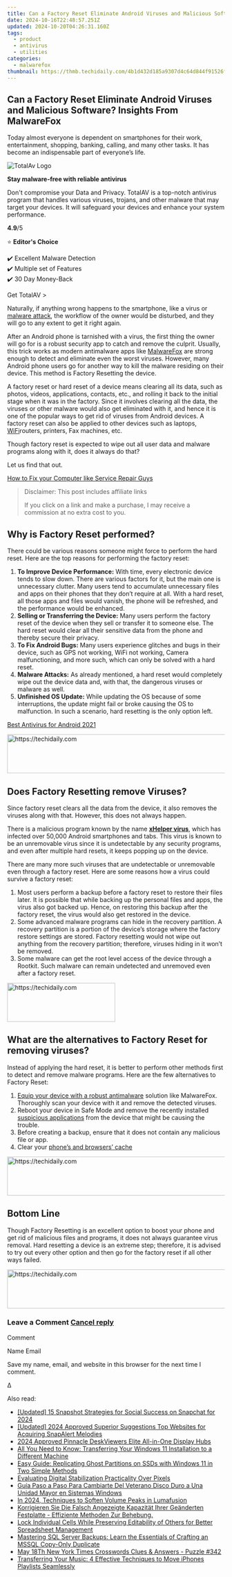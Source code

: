 ```yaml
---
title: Can a Factory Reset Eliminate Android Viruses and Malicious Software? Insights From MalwareFox
date: 2024-10-16T22:48:57.251Z
updated: 2024-10-20T04:26:31.160Z
tags:
  - product
  - antivirus
  - utilities
categories:
  - malwarefox
thumbnail: https://thmb.techidaily.com/4b1d432d185a9307d4c64d844f91526f6a3048c24d149908b382d0c549a92a65.jpg
---
```


## Can a Factory Reset Eliminate Android Viruses and Malicious Software? Insights From MalwareFox

Today almost everyone is dependent on smartphones for their work, entertainment, shopping, banking, calling, and many other tasks. It has become an indispensable part of everyone’s life.

![TotalAv Logo](https://www.malwarefox.com/wp-content/uploads/2024/02/totalav-svg.webp "totalav-svg")

**Stay malware-free with reliable antivirus**

Don't compromise your Data and Privacy. TotalAV is a top-notch antivirus program that handles various viruses, trojans, and other malware that may target your devices. It will safeguard your devices and enhance your system performance.

**4.9**/5

⭐ **Editor's Choice**

✔️ Excellent Malware Detection  
✔️ Multiple set of Features  
✔️ 30 Day Money-Back

[](https://tools.techidaily.com/malwarefox/products/) Get TotalAV > 

Naturally, if anything wrong happens to the smartphone, like a virus or [malware attack](https://tools.techidaily.com/malwarefox/products/), the workflow of the owner would be disturbed, and they will go to any extent to get it right again.

After an Android phone is tarnished with a virus, the first thing the owner will go for is a robust security app to catch and remove the culprit. Usually, this trick works as modern antimalware apps like [MalwareFox](https://tools.techidaily.com/malwarefox/products/) are strong enough to detect and eliminate even the worst viruses. However, many Android phone users go for another way to kill the malware residing on their device. This method is Factory Resetting the device. 

A factory reset or hard reset of a device means clearing all its data, such as photos, videos, applications, contacts, etc., and rolling it back to the initial stage when it was in the factory. Since it involves clearing all the data, the viruses or other malware would also get eliminated with it, and hence it is one of the popular ways to get rid of viruses from Android devices. A factory reset can also be applied to other devices such as laptops, [WiFi](https://tools.techidaily.com/malwarefox/products/)routers, printers, Fax machines, etc.

Though factory reset is expected to wipe out all user data and malware programs along with it, does it always do that?

Let us find that out.

[How to Fix your Computer like Service Repair Guys](https://tools.techidaily.com/malwarefox/products/)

>  Disclaimer: This post includes affiliate links
>
>  If you click on a link and make a purchase, I may receive a commission at no extra cost to you.
>

## Why is Factory Reset performed?

There could be various reasons someone might force to perform the hard reset. Here are the top reasons for performing the factory reset:

1. **To Improve Device Performance:** With time, every electronic device tends to slow down. There are various factors for it, but the main one is unnecessary clutter. Many users tend to accumulate unnecessary files and apps on their phones that they don’t require at all. With a hard reset, all those apps and files would vanish, the phone will be refreshed, and the performance would be enhanced.
2. **Selling or Transferring the Device:** Many users perform the factory reset of the device when they sell or transfer it to someone else. The hard reset would clear all their sensitive data from the phone and thereby secure their privacy.
3. **To Fix Android Bugs:** Many users experience glitches and bugs in their device, such as GPS not working, WiFi not working, Camera malfunctioning, and more such, which can only be solved with a hard reset.
4. **Malware Attacks:** As already mentioned, a hard reset would completely wipe out the device data and, with that, the dangerous viruses or malware as well.
5. **Unfinished OS Update:** While updating the OS because of some interruptions, the update might fail or broke causing the OS to malfunction. In such a scenario, hard resetting is the only option left.

[Best Antivirus for Android 2021](https://tools.techidaily.com/malwarefox/products/)

<!-- affiliate ads begin -->
<a href="https://united.elfm.net/c/5597632/517826/4704" target="_top" id="517826">
  <img src="//a.impactradius-go.com/display-ad/4704-517826" border="0" alt="https://techidaily.com" width="728" height="90"/>
</a>
<img height="0" width="0" src="https://united.elfm.net/i/5597632/517826/4704" style="position:absolute;visibility:hidden;" border="0" />
<!-- affiliate ads end -->

## Does Factory Resetting remove Viruses?

Since factory reset clears all the data from the device, it also removes the viruses along with that. However, this does not always happen.

There is a malicious program known by the name **[xHelper virus](http://zdnet.com/article/new-unremovable-xhelper-malware-has-infected-45000-android-devices/)**, which has infected over 50,000 Android smartphones and tabs. This virus is known to be an unremovable virus since it is undetectable by any security programs, and even after multiple hard resets, it keeps popping up on the device.

There are many more such viruses that are undetectable or unremovable even through a factory reset. Here are some reasons how a virus could survive a factory reset:

1. Most users perform a backup before a factory reset to restore their files later. It is possible that while backing up the personal files and apps, the virus also got backed up. Hence, on restoring this backup after the factory reset, the virus would also get restored in the device.
2. Some advanced malware programs can hide in the recovery partition. A recovery partition is a portion of the device’s storage where the factory restore settings are stored. Factory resetting would not wipe out anything from the recovery partition; therefore, viruses hiding in it won’t be removed.
3. Some malware can get the root level access of the device through a Rootkit. Such malware can remain undetected and unremoved even after a factory reset.

<!-- affiliate ads begin -->
<a href="https://bluettius.sjv.io/c/5597632/2139120/17108" target="_top" id="2139120">
  <img src="//a.impactradius-go.com/display-ad/17108-2139120" border="0" alt="https://techidaily.com" width="250" height="90"/>
</a>
<img height="0" width="0" src="https://bluettius.sjv.io/i/5597632/2139120/17108" style="position:absolute;visibility:hidden;" border="0" />
<!-- affiliate ads end -->

## What are the alternatives to Factory Reset for removing viruses?

Instead of applying the hard reset, it is better to perform other methods first to detect and remove malware programs. Here are the few alternatives to Factory Reset:

1. [Equip your device with a robust antimalware](https://tools.techidaily.com/malwarefox/products/) solution like MalwareFox. Thoroughly scan your device with it and remove the detected viruses.
2. Reboot your device in Safe Mode and remove the recently installed [suspicious applications](https://tools.techidaily.com/malwarefox/products/) from the device that might be causing the trouble.
3. Before creating a backup, ensure that it does not contain any malicious file or app.
4. Clear your [phone’s and browsers’ cache](https://tools.techidaily.com/malwarefox/products/)

<!-- affiliate ads begin -->
<a href="https://aligracehair.sjv.io/c/5597632/1938698/19272" target="_top" id="1938698">
  <img src="//a.impactradius-go.com/display-ad/19272-1938698" border="0" alt="https://techidaily.com" width="728" height="90"/>
</a>
<img height="0" width="0" src="https://aligracehair.sjv.io/i/5597632/1938698/19272" style="position:absolute;visibility:hidden;" border="0" />
<!-- affiliate ads end -->

## Bottom Line

Though Factory Resetting is an excellent option to boost your phone and get rid of malicious files and programs, it does not always guarantee virus removal. Hard resetting a device is an extreme step; therefore, it is advised to try out every other option and then go for the factory reset if all other ways failed.

<!-- affiliate ads begin -->
<a href="https://appsumo.8odi.net/c/5597632/2105867/7443" target="_top" id="2105867">
  <img src="//a.impactradius-go.com/display-ad/7443-2105867" border="0" alt="https://techidaily.com" width="728" height="90"/>
</a>
<img height="0" width="0" src="https://appsumo.8odi.net/i/5597632/2105867/7443" style="position:absolute;visibility:hidden;" border="0" />
<!-- affiliate ads end -->

### Leave a Comment [Cancel reply](https://tools.techidaily.com/malwarefox/products/)

Comment

Name Email 

Save my name, email, and website in this browser for the next time I comment.

Δ

<ins class="adsbygoogle"
     style="display:block"
     data-ad-format="autorelaxed"
     data-ad-client="ca-pub-7571918770474297"
     data-ad-slot="1223367746"></ins>

<ins class="adsbygoogle"
     style="display:block"
     data-ad-client="ca-pub-7571918770474297"
     data-ad-slot="8358498916"
     data-ad-format="auto"
     data-full-width-responsive="true"></ins>

<span class="atpl-alsoreadstyle">Also read:</span>
<div><ul>
<li><a href="https://snapchat-videos.techidaily.com/updated-15-snapshot-strategies-for-social-success-on-snapchat-for-2024/"><u>[Updated] 15 Snapshot Strategies for Social Success on Snapchat for 2024</u></a></li>
<li><a href="https://fox-friendly.techidaily.com/updated-2024-approved-superior-suggestions-top-websites-for-acquiring-snapalert-melodies/"><u>[Updated] 2024 Approved Superior Suggestions Top Websites for Acquiring SnapAlert Melodies</u></a></li>
<li><a href="https://fox-blue.techidaily.com/2024-approved-pinnacle-deskviewers-elite-all-in-one-display-hubs/"><u>2024 Approved Pinnacle DeskViewers Elite All-in-One Display Hubs</u></a></li>
<li><a href="https://win-help.techidaily.com/all-you-need-to-know-transferring-your-windows-11-installation-to-a-different-machine/"><u>All You Need to Know: Transferring Your Windows 11 Installation to a Different Machine</u></a></li>
<li><a href="https://win-help.techidaily.com/easy-guide-replicating-ghost-partitions-on-ssds-with-windows-11-in-two-simple-methods/"><u>Easy Guide: Replicating Ghost Partitions on SSDs with Windows 11 in Two Simple Methods</u></a></li>
<li><a href="https://extra-resources.techidaily.com/evaluating-digital-stabilization-practicality-over-pixels/"><u>Evaluating Digital Stabilization Practicality Over Pixels</u></a></li>
<li><a href="https://win-help.techidaily.com/guia-paso-a-paso-para-cambiarte-del-veterano-disco-duro-a-una-unidad-mayor-en-sistemas-windows/"><u>Guía Paso a Paso Para Cambiarte Del Veterano Disco Duro a Una Unidad Mayor en Sistemas Windows</u></a></li>
<li><a href="https://some-approaches.techidaily.com/in-2024-techniques-to-soften-volume-peaks-in-lumafusion/"><u>In 2024, Techniques to Soften Volume Peaks in Lumafusion</u></a></li>
<li><a href="https://win-help.techidaily.com/korrigieren-sie-die-falsch-angezeigte-kapazitat-ihrer-geanderten-festplatte-effiziente-methoden-zur-behebung/"><u>Korrigieren Sie Die Falsch Angezeigte Kapazität Ihrer Geänderten Festplatte - Effiziente Methoden Zur Behebung.</u></a></li>
<li><a href="https://win-help.techidaily.com/lock-individual-cells-while-preserving-editability-of-others-for-better-spreadsheet-management/"><u>Lock Individual Cells While Preserving Editability of Others for Better Spreadsheet Management</u></a></li>
<li><a href="https://win-help.techidaily.com/mastering-sql-server-backups-learn-the-essentials-of-crafting-an-mssql-copy-only-duplicate/"><u>Mastering SQL Server Backups: Learn the Essentials of Crafting an MSSQL Copy-Only Duplicate</u></a></li>
<li><a href="https://tech-savvy.techidaily.com/may-18th-new-york-times-crosswords-clues-and-answers-puzzle-342/"><u>May 18Th New York Times Crosswords Clues & Answers - Puzzle #342</u></a></li>
<li><a href="https://win-brilliant.techidaily.com/transferring-your-music-4-effective-techniques-to-move-iphones-playlists-seamlessly/"><u>Transferring Your Music: 4 Effective Techniques to Move iPhones Playlists Seamlessly</u></a></li>
</ul></div>


